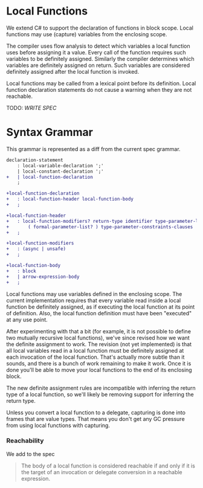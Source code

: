 Local Functions
===============

We extend C# to support the declaration of functions in block scope. Local functions may use (capture) variables from the enclosing scope.

The compiler uses flow analysis to detect which variables a local function uses before assigning it a value. Every call of the function requires such variables to be definitely assigned. Similarly the compiler determines which variables are definitely assigned on return. Such variables are considered definitely assigned after the local function is invoked.

Local functions may be called from a lexical point before its definition. Local function declaration statements do not cause a warning when they are not reachable.

TODO: _WRITE SPEC_


Syntax Grammar
==============

This grammar is represented as a diff from the current spec grammar.

```diff
declaration-statement
    : local-variable-declaration ';'
    | local-constant-declaration ';'
+   | local-function-declaration
    ;

+local-function-declaration
+   : local-function-header local-function-body
+   ;

+local-function-header
+   : local-function-modifiers? return-type identifier type-parameter-list?
+       ( formal-parameter-list? ) type-parameter-constraints-clauses
+   ;

+local-function-modifiers
+   : (async | unsafe)
+   ;

+local-function-body
+   : block
+   | arrow-expression-body
+   ;
```

Local functions may use variables defined in the enclosing scope. The current
implementation requires that every variable read inside a local function be
definitely assigned, as if executing the local function at its point of
definition. Also, the local function definition must have been "executed" at
any use point.

After experimenting with that a bit (for example, it is not possible to define
two mutually recursive local functions), we've since revised how we want the
definite assignment to work. The revision (not yet implemented) is that all
local variables read in a local function must be definitely assigned at each
invocation of the local function. That's actually more subtle than it sounds,
and there is a bunch of work remaining to make it work. Once it is done you'll
be able to move your local functions to the end of its enclosing block.

The new definite assignment rules are incompatible with inferring the return
type of a local function, so we'll likely be removing support for inferring the
return type.

Unless you convert a local function to a delegate, capturing is done into
frames that are value types. That means you don't get any GC pressure from
using local functions with capturing.

### Reachability

We add to the spec

> The body of a local function is considered reachable if and only if it is
> the target of an invocation or delegate conversion in a reachable expression.
